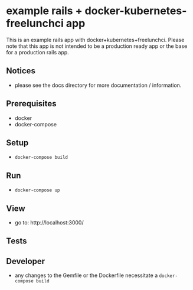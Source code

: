 # example rails + docker-kubernetes-freelunchci app

This is an example rails app with docker+kubernetes+freelunchci. Please note that this app is not intended to be a production ready app or the base for a production rails app.


## Notices
* please see the docs directory for more documentation / information.


## Prerequisites
* docker
* docker-compose


## Setup
* `docker-compose build`


## Run
* `docker-compose up`


## View
* go to: http://localhost:3000/


## Tests


## Developer
* any changes to the Gemfile or the Dockerfile necessitate a `docker-compose build`
